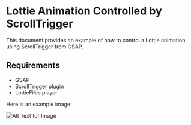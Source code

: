 # Lottie Animation Controlled by ScrollTrigger

This document provides an example of how to control a Lottie animation using ScrollTrigger from GSAP.

## Requirements

- GSAP
- ScrollTrigger plugin
- LottieFiles player

Here is an example image:

![Alt Text for Image](https://via.placeholder.com/150 "Title for Image")
